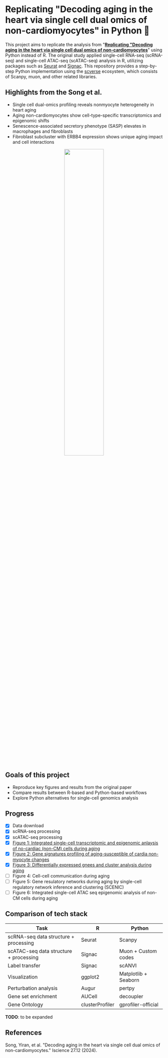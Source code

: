 # Replicating "Decoding aging in the heart via single cell dual omics of non-cardiomyocytes" in Python 🐍

This project aims to replicate the analysis from "**[Replicating "Decoding aging in the heart via single cell dual omics of non-cardiomyocytes](https://www.cell.com/iscience/fulltext/S2589-0042(24)02696-8)**" using Python instead of R.
The original study applied single-cell RNA-seq (scRNA-seq) and single-cell ATAC-seq (scATAC-seq) analysis in R, utilizing packages such as [Seurat](https://satijalab.org/seurat/) and [Signac](https://stuartlab.org/signac/).
This repository provides a step-by-step Python implementation using the [scverse](https://scverse.org/) ecosystem, which consists of Scanpy, muon, and other related libraries.

## Highlights from the Song et al.
- Single cell dual-omics profiling reveals nonmyocyte heterogeneity in heart aging
- Aging non-cardiomyocytes show cell-type-specific transcriptomics and epigenomic shifts
- Senescence-associated secretory phenotype (SASP) elevates in macrophages and fibroblasts
- Fibroblast subcluster with ERBB4 expression shows unique aging impact and cell interactions
  
<p align="center">
<img src="https://github.com/user-attachments/assets/7da3ed2e-3b76-4ebd-9349-85246e3f3ce0" width=50% height=50%>
</p>

## Goals of this project
- Reproduce key figures and results from the original paper
- Compare results between R-based and Python-based workflows
- Explore Python alternatives for single-cell genomics analysis

## Progress
- [x] Data download
- [x] scRNA-seq processing
- [x] scATAC-seq processing
- [x] [Figure 1: Integrated single-cell transcriptomic and epigenomic anlaysis of no-cardiac (non-CM) cells during aging](figures/figure1.png)
- [X] [Figure 2: Gene signatures profiling of aging-susceptible of cardia non-myocyte changes](figures/figure2.png)
- [x] [Figure 3: Differentially expressed gnees and cluster analysis during aging](figures/figure3.png)
- [ ] Figure 4: Cell-cell communication during aging
- [ ] Figure 5: Gene resulatory networks during aging by single-cell regulatory network inference and clustering (SCENIC)
- [ ] Figure 6: Integrated single-cell ATAC seq epigenomic analysis of non-CM cells during aging
      
## Comparison of tech stack

| Task  | R | Python  |
| ------------- | ------------- | ------------- |
| scRNA-seq data structure + processing  | Seurat | Scanpy |
| scATAC-seq data structure + processing  | Signac | Muon + Custom codes |
| Label transfer | Signac | scANVI | 
| Visualization | ggplot2 | Matplotlib + Seaborn |
| Perturbation analysis | Augur | pertpy |
| Gene set enrichment | AUCell | decoupler |
| Gene Ontology | clusterProfiler | gprofiler-official |

**TODO**: to be expanded

## References
Song, Yiran, et al. "Decoding aging in the heart via single cell dual omics of non-cardiomyocytes." Iscience 27.12 (2024).
